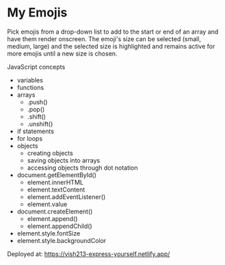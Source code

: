 # My Emojis

Pick emojis from a drop-down list to add to the start or end of an array and have them render onscreen. The emoji's size can be selected (small, medium, large) and the selected size is highlighted and remains active for more emojis until a new size is chosen.

JavaScript concepts

- variables
- functions
- arrays
    - .push()
    - .pop()
    - .shift()
    - .unshift()
- if statements
- for loops
- objects
    - creating objects
    - saving objects into arrays
    - accessing objects through dot notation
- document.getElementById()
    - element.innerHTML
    - element.textContent
    - element.addEventListener()
    - element.value
- document.createElement()
    - element.append()
    - element.appendChild()
- element.style.fontSize
- element.style.backgroundColor

Deployed at: https://vish213-express-yourself.netlify.app/